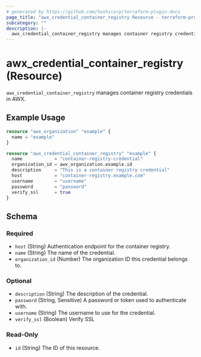 ```yaml
---
# generated by https://github.com/hashicorp/terraform-plugin-docs
page_title: "awx_credential_container_registry Resource - terraform-provider-awx"
subcategory: ""
description: |-
  awx_credential_container_registry manages container registry credentials in AWX.
---
```


# awx_credential_container_registry (Resource)

`awx_credential_container_registry` manages container registry credentials in AWX.

## Example Usage

```terraform
resource "awx_organization" "example" {
  name = "example"
}

resource "awx_credential_container_registry" "example" {
  name            = "container-registry-credential"
  organization_id = awx_organization.example.id
  description     = "This is a container registry credential"
  host            = "container-registry.example.com"
  username        = "username"
  password        = "password"
  verify_ssl      = true
}
```

<!-- schema generated by tfplugindocs -->
## Schema

### Required

- `host` (String) Authentication endpoint for the container registry.
- `name` (String) The name of the credential.
- `organization_id` (Number) The organization ID this credential belongs to.

### Optional

- `description` (String) The description of the credential.
- `password` (String, Sensitive) A password or token used to authenticate with.
- `username` (String) The username to use for the credential.
- `verify_ssl` (Boolean) Verify SSL

### Read-Only

- `id` (String) The ID of this resource.
